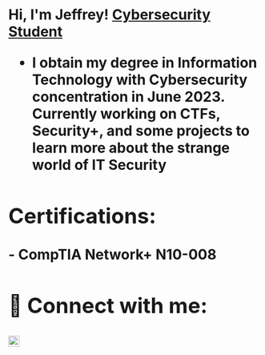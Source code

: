 <h1>Hi, I'm Jeffrey! <a href="https://www.linkedin.com/in/jeffreymartin2000/">Cybersecurity Student</a>

- <b>  I obtain my degree in Information Technology with Cybersecurity concentration in June 2023. Currently working on CTFs, Security+, and some projects to learn more about the strange world of IT Security

<h2>Certifications:</h2>
- <b> CompTIA Network+ N10-008

<h2> 🤳 Connect with me:</h2>


[<img align="left" alt="JoshMadakor | LinkedIn" width="22px" src="https://cdn.jsdelivr.net/npm/simple-icons@v3/icons/linkedin.svg" />][linkedin]



[linkedin]: https://linkedin.com/in/jeffreymartin2000

<!--
**joshmadakor1/joshmadakor1** is a ✨ _special_ ✨ repository because its `README.md` (this file) appears on your GitHub profile.

Here are some ideas to get you started:

- 🔭 I’m currently working on ...
- 🌱 I’m currently learning ...
- 👯 I’m looking to collaborate on ...
- 🤔 I’m looking for help with ...
- 💬 Ask me about ...
- 📫 How to reach me: ...
- 😄 Pronouns: ...
- ⚡ Fun fact: ...
-->
